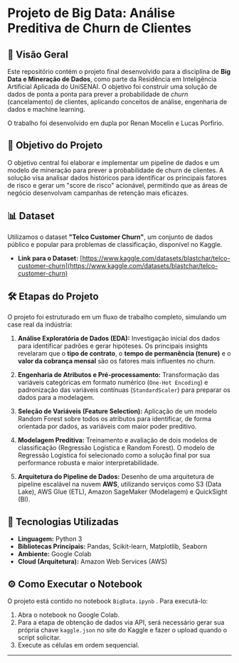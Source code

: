 # Projeto de Big Data: Análise Preditiva de Churn de Clientes

## 📖 Visão Geral

Este repositório contém o projeto final desenvolvido para a disciplina de **Big Data e Mineração de Dados**, como parte da Residência em Inteligência Artificial Aplicada do UniSENAI. O objetivo foi construir uma solução de dados de ponta a ponta para prever a probabilidade de *churn* (cancelamento) de clientes, aplicando conceitos de análise, engenharia de dados e machine learning.

O trabalho foi desenvolvido em dupla por Renan Mocelin e Lucas Porfirio.

## 🎯 Objetivo do Projeto

O objetivo central foi elaborar e implementar um pipeline de dados e um modelo de mineração para prever a probabilidade de churn de clientes. A solução visa analisar dados históricos para identificar os principais fatores de risco e gerar um "score de risco" acionável, permitindo que as áreas de negócio desenvolvam campanhas de retenção mais eficazes.

## 📊 Dataset

Utilizamos o dataset **"Telco Customer Churn"**, um conjunto de dados público e popular para problemas de classificação, disponível no Kaggle.

* **Link para o Dataset:** [https://www.kaggle.com/datasets/blastchar/telco-customer-churn](https://www.kaggle.com/datasets/blastchar/telco-customer-churn)

## 🛠️ Etapas do Projeto

O projeto foi estruturado em um fluxo de trabalho completo, simulando um case real da indústria:

1.  **Análise Exploratória de Dados (EDA):** Investigação inicial dos dados para identificar padrões e gerar hipóteses. Os principais insights revelaram que o **tipo de contrato**, o **tempo de permanência (tenure)** e o **valor da cobrança mensal** são os fatores mais influentes no churn.

2.  **Engenharia de Atributos e Pré-processamento:** Transformação das variáveis categóricas em formato numérico (`One-Hot Encoding`) e padronização das variáveis contínuas (`StandardScaler`) para preparar os dados para a modelagem.

3.  **Seleção de Variáveis (Feature Selection):** Aplicação de um modelo Random Forest sobre todos os atributos para identificar, de forma orientada por dados, as variáveis com maior poder preditivo.

4.  **Modelagem Preditiva:** Treinamento e avaliação de dois modelos de classificação (Regressão Logística e Random Forest). O modelo de Regressão Logística foi selecionado como a solução final por sua performance robusta e maior interpretabilidade.

5.  **Arquitetura do Pipeline de Dados:** Desenho de uma arquitetura de pipeline escalável na nuvem **AWS**, utilizando serviços como S3 (Data Lake), AWS Glue (ETL), Amazon SageMaker (Modelagem) e QuickSight (BI).

## 🚀 Tecnologias Utilizadas

* **Linguagem:** Python 3
* **Bibliotecas Principais:** Pandas, Scikit-learn, Matplotlib, Seaborn
* **Ambiente:** Google Colab
* **Cloud (Arquitetura):** Amazon Web Services (AWS)

## ⚙️ Como Executar o Notebook

O projeto está contido no notebook `BigData.ipynb` . Para executá-lo:

1.  Abra o notebook no Google Colab.
2.  Para a etapa de obtenção de dados via API, será necessário gerar sua própria chave `kaggle.json` no site do Kaggle e fazer o upload quando o script solicitar.
3.  Execute as células em ordem sequencial.

---
